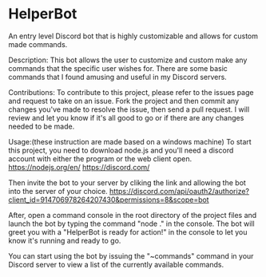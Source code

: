 # HelperBot
 An entry level Discord bot that is highly customizable and allows for custom made commands.

Description:
This bot allows the user to customize and custom make any commands that the specific user wishes for. 
There are some basic commands that I found amusing and useful in my Discord servers. 


Contributions:
To contribute to this project, please refer to the issues page and request to take on an issue. Fork the project and then commit any changes you've made
to resolve the issue, then send a pull request. I will review and let you know if it's all good to go or if there are any changes needed to be made.

Usage:(these instruction are made based on a windows machine)
To start this project, you need to download node.js and you'll need a discord account with either the program or the web client open. 
https://nodejs.org/en/
https://discord.com/

Then invite the bot to your server by cliking the link and allowing the bot into the server of your choice.
https://discord.com/api/oauth2/authorize?client_id=914706978264207430&permissions=8&scope=bot

After, open a command console in the root directory of the project files and launch the bot by typing the command "node ." in the console. 
The bot will greet you with a "HelperBot is ready for action!" in the console to let you know it's running and ready to go. 

You can start using the bot by issuing the "~commands" command in your Discord server to view a list of the currently available commands.
